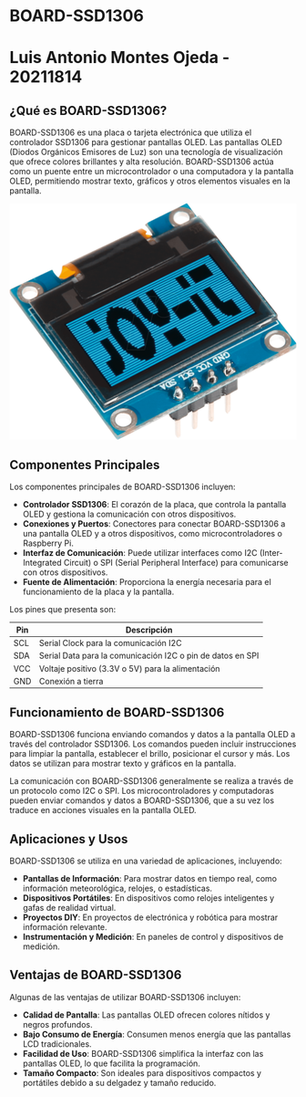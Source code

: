 # BOARD-SSD1306
# Luis Antonio Montes Ojeda - 20211814

## ¿Qué es BOARD-SSD1306?

BOARD-SSD1306 es una placa o tarjeta electrónica que utiliza el controlador SSD1306 para gestionar pantallas OLED. Las pantallas OLED (Diodos Orgánicos Emisores de Luz) son una tecnología de visualización que ofrece colores brillantes y alta resolución. BOARD-SSD1306 actúa como un puente entre un microcontrolador o una computadora y la pantalla OLED, permitiendo mostrar texto, gráficos y otros elementos visuales en la pantalla.

![](Display.png)


## Componentes Principales

Los componentes principales de BOARD-SSD1306 incluyen:

- **Controlador SSD1306**: El corazón de la placa, que controla la pantalla OLED y gestiona la comunicación con otros dispositivos.
- **Conexiones y Puertos**: Conectores para conectar BOARD-SSD1306 a una pantalla OLED y a otros dispositivos, como microcontroladores o Raspberry Pi.
- **Interfaz de Comunicación**: Puede utilizar interfaces como I2C (Inter-Integrated Circuit) o SPI (Serial Peripheral Interface) para comunicarse con otros dispositivos.
- **Fuente de Alimentación**: Proporciona la energía necesaria para el funcionamiento de la placa y la pantalla.

Los pines que presenta son:

| Pin                | Descripción                                        |
|--------------------|----------------------------------------------------|
| SCL                | Serial Clock para la comunicación I2C             |
| SDA                | Serial Data para la comunicación I2C o pin de datos en SPI |
| VCC                | Voltaje positivo (3.3V o 5V) para la alimentación  |
| GND                | Conexión a tierra                                  |

## Funcionamiento de BOARD-SSD1306

BOARD-SSD1306 funciona enviando comandos y datos a la pantalla OLED a través del controlador SSD1306. Los comandos pueden incluir instrucciones para limpiar la pantalla, establecer el brillo, posicionar el cursor y más. Los datos se utilizan para mostrar texto y gráficos en la pantalla.

La comunicación con BOARD-SSD1306 generalmente se realiza a través de un protocolo como I2C o SPI. Los microcontroladores y computadoras pueden enviar comandos y datos a BOARD-SSD1306, que a su vez los traduce en acciones visuales en la pantalla OLED.

## Aplicaciones y Usos

BOARD-SSD1306 se utiliza en una variedad de aplicaciones, incluyendo:

- **Pantallas de Información**: Para mostrar datos en tiempo real, como información meteorológica, relojes, o estadísticas.
- **Dispositivos Portátiles**: En dispositivos como relojes inteligentes y gafas de realidad virtual.
- **Proyectos DIY**: En proyectos de electrónica y robótica para mostrar información relevante.
- **Instrumentación y Medición**: En paneles de control y dispositivos de medición.

## Ventajas de BOARD-SSD1306

Algunas de las ventajas de utilizar BOARD-SSD1306 incluyen:

- **Calidad de Pantalla**: Las pantallas OLED ofrecen colores nítidos y negros profundos.
- **Bajo Consumo de Energía**: Consumen menos energía que las pantallas LCD tradicionales.
- **Facilidad de Uso**: BOARD-SSD1306 simplifica la interfaz con las pantallas OLED, lo que facilita la programación.
- **Tamaño Compacto**: Son ideales para dispositivos compactos y portátiles debido a su delgadez y tamaño reducido.

